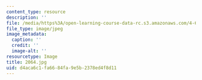 ```yaml
---
content_type: resource
description: ''
file: /media/https%3A/open-learning-course-data-rc.s3.amazonaws.com/4-614-religious-architecture-and-islamic-cultures-fall-2002/d4aca6c1fa6684fa9e5b2378ed4f8d11_2064.jpg
file_type: image/jpeg
image_metadata:
  caption: ''
  credit: ''
  image-alt: ''
resourcetype: Image
title: 2064.jpg
uid: d4aca6c1-fa66-84fa-9e5b-2378ed4f8d11
---
```

